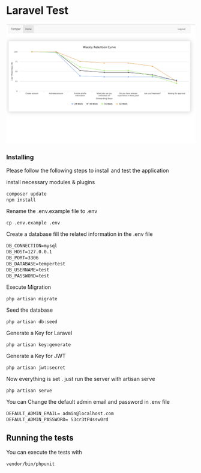 # Laravel Test

![Screenshot](graph.png)




### Installing

Please follow the following steps to install and test the application

install necessary modules & plugins

```
composer update
npm install
```

Rename the .env.example file to .env

```
cp .env.example .env
```
Create a database fill the related information in the .env file 

```
DB_CONNECTION=mysql
DB_HOST=127.0.0.1
DB_PORT=3306
DB_DATABASE=tempertest
DB_USERNAME=test
DB_PASSWORD=test
```

Execute Migration 

```
php artisan migrate
```

Seed the database 

```
php artisan db:seed
```

Generate a Key for Laravel

```
php artisan key:generate
```

Generate a Key for JWT

```
php artisan jwt:secret
```

Now everything is set . just run the server with artisan serve

```
php artisan serve
```

You can Change the default admin email and password in .env file 
```
DEFAULT_ADMIN_EMAIL= admin@localhost.com
DEFAULT_ADMIN_PASSWORD= S3cr3tP4ssw0rd
```



## Running the tests

You can execute the tests with 
```
vendor/bin/phpunit 
```



